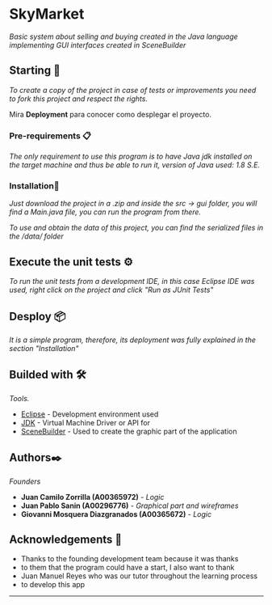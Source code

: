 # SkyMarket

_Basic system about selling and buying created in the Java language implementing GUI interfaces created in SceneBuilder_

## Starting 🚀

_To create a copy of the project in case of tests or improvements you need to fork this project and respect the rights._

Mira **Deployment** para conocer como desplegar el proyecto.


### Pre-requirements 📋

_The only requirement to use this program is to have Java jdk installed on the target machine and thus be able to run it, version of Java used: 1.8 S.E._

### Installation🔧

_Just download the project in a .zip and inside the src -> gui folder, you will find a Main.java file, you can run the program from there._

_To use and obtain the data of this project, you can find the serialized files in the /data/ folder_

## Execute the unit tests ⚙️

_To run the unit tests from a development IDE, in this case Eclipse IDE was used, right click on the project and click "Run as JUnit Tests"_

## Desploy 📦

_It is a simple program, therefore, its deployment was fully explained in the section "Installation"_

## Builded with 🛠️

_Tools._

* [Eclipse](http://www.dropwizard.io/1.0.2/docs/) - Development environment used
* [JDK](https://maven.apache.org/) - Virtual Machine Driver or API for
* [SceneBuilder](https://rometools.github.io/rome/) - Used to create the graphic part of the application

## Authors✒️

_Founders_

* **Juan Camilo Zorrilla (A00365972)** - *Logic*
* **Juan Pablo Sanin (A00296776)** - *Graphical part and wireframes*
* **Giovanni Mosquera Diazgranados (A00365672)** - *Logic*

## Acknowledgements 🎁

* Thanks to the founding development team because it was thanks 
* to them that the program could have a start, I also want to thank 
* Juan Manuel Reyes who was our tutor throughout the learning process 
* to develop this app

---
